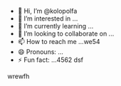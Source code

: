 - 👋 Hi, I’m @kolopolfa
- 👀 I’m interested in ...
- 🌱 I’m currently learning ...
- 💞️ I’m looking to collaborate on ...
- 📫 How to reach me ...we54
- 😄 Pronouns: ...
- ⚡ Fun fact: ...4562
dsf
<!---wer
kolopolfa/kolopolfa is a ✨ special ✨ repository because its `README.md` (this file) appears on your GitHub profile.5645
You can click the Preview link to take a look at your changes.
--->
wrewfh
